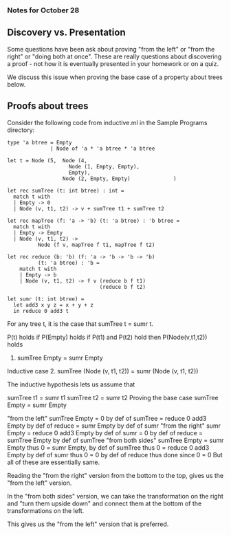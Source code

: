 ### Notes for October 28
## Discovery vs. Presentation
Some questions have been ask about proving "from the left" or "from the right" or "doing both at once". These are really questions about discovering a proof - not how it is eventually presented in your homework or on a quiz.

We discuss this issue when proving the base case of a property about trees below.

## Proofs about trees
Consider the following code from inductive.ml in the Sample Programs directory:
```
type 'a btree = Empty
              | Node of 'a * 'a btree * 'a btree

let t = Node (5,  Node (4,
                    Node (1, Empty, Empty),
                    Empty),
                  Node (2, Empty, Empty)              )

let rec sumTree (t: int btree) : int =
  match t with
  | Empty -> 0
  | Node (v, t1, t2) -> v + sumTree t1 + sumTree t2

let rec mapTree (f: 'a -> 'b) (t: 'a btree) : 'b btree =
  match t with
  | Empty -> Empty
  | Node (v, t1, t2) -> 
          Node (f v, mapTree f t1, mapTree f t2)
      
let rec reduce (b: 'b) (f: 'a -> 'b -> 'b -> 'b)
          (t: 'a btree) : 'b =
    match t with
    | Empty -> b
    | Node (v, t1, t2) -> f v (reduce b f t1)
                              (reduce b f t2)

let sumr (t: int btree) =
  let add3 x y z = x + y + z
  in reduce 0 add3 t
  ```
For any tree t, it is the case that sumTree t = sumr t.


P(t) holds if P(Empty) holds
if P(t1) and P(t2) hold then P(Node(v,t1,t2)) holds

1. sumTree Empty = sumr Empty

Inductive case
2. sumTree (Node (v, t1, t2)) = sumr (Node (v, t1, t2))

The inductive hypothesis lets us assume that

sumTree t1 = sumr t1
sumTree t2 = sumr t2
Proving the base case
sumTree Empty = sumr Empty

"from the left"
  sumTree Empty 
= 0
  by def of sumTree
= reduce 0 add3 Empty
  by def of reduce
= sumr Empty
  by def of sumr
"from the right"
  sumr Empty
= reduce 0 add3 Empty
  by def of sumr
= 0
  by def of reduce
= sumTree Empty
  by def of sumTree
"from both sides"
     sumTree Empty   =   sumr Empty
thus 0               =   sumr Empty, by def of sumTree
thus 0               =   reduce 0 add3 Empty
                                   by def of sumr
thus 0               =   0
                              by def of reduce
thus done since 0 = 0
But all of these are essentially same.

Reading the "from the right" version from the bottom to the top, gives us the "from the left" version.

In the "from both sides" version, we can take the transformation on the right and "turn them upside down" and connect them at the bottom of the transformations on the left.

This gives us the "from the left" version that is preferred.
